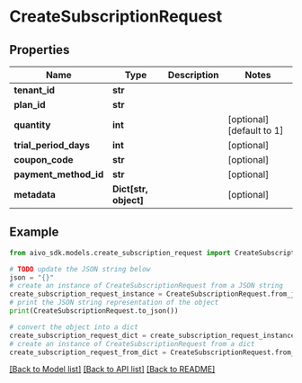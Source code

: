 # CreateSubscriptionRequest


## Properties

Name | Type | Description | Notes
------------ | ------------- | ------------- | -------------
**tenant_id** | **str** |  | 
**plan_id** | **str** |  | 
**quantity** | **int** |  | [optional] [default to 1]
**trial_period_days** | **int** |  | [optional] 
**coupon_code** | **str** |  | [optional] 
**payment_method_id** | **str** |  | [optional] 
**metadata** | **Dict[str, object]** |  | [optional] 

## Example

```python
from aivo_sdk.models.create_subscription_request import CreateSubscriptionRequest

# TODO update the JSON string below
json = "{}"
# create an instance of CreateSubscriptionRequest from a JSON string
create_subscription_request_instance = CreateSubscriptionRequest.from_json(json)
# print the JSON string representation of the object
print(CreateSubscriptionRequest.to_json())

# convert the object into a dict
create_subscription_request_dict = create_subscription_request_instance.to_dict()
# create an instance of CreateSubscriptionRequest from a dict
create_subscription_request_from_dict = CreateSubscriptionRequest.from_dict(create_subscription_request_dict)
```
[[Back to Model list]](../README.md#documentation-for-models) [[Back to API list]](../README.md#documentation-for-api-endpoints) [[Back to README]](../README.md)


